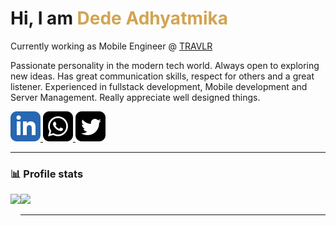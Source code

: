 <h1>Hi, I am <span style="color:rgb(210, 164, 82);">Dede Adhyatmika</span></h1>

<p>Currently working as Mobile Engineer @ <a href="https://www.10travlr.com.au/" target="_blank">TRAVLR</a></p>
<p>Passionate personality in the modern tech world. Always open to exploring new ideas. Has great communication skills, respect for others and a great listener. Experienced in fullstack development, Mobile development and Server Management. Really appreciate well designed things.</p>

<p>
  <a href="https://www.linkedin.com/in/ptdede/" rel="noreferrer" target="_blank" aria-label="linkedin website">
    <img src="./github-assets/linkedin.svg"/>
  </a>

  <a href="tel:+6282111112365" rel="noreferrer" target="_blank" aria-label="call dede">
    <img src="./github-assets/whatsapp.svg"/>
  </a>

  <a href="[tel:+6282111112365](https://twitter.com/ptdede)" rel="noreferrer" target="_blank" aria-label="twitter website">
    <img src="./github-assets/twitter.svg"/>
  </a>
</p>

---

### 📊 Profile stats

<img align="left" height="170em" src="https://github-readme-stats.vercel.app/api?username=ptdede&show_icons=true&title_color=fff&icon_color=79ff97&text_color=9f9f9f&bg_color=151515" />

<img height="170em" src="https://github-readme-stats.vercel.app/api/top-langs/?username=ptdede&show_icons=true&title_color=fff&icon_color=79ff97&text_color=9f9f9f&bg_color=151515&layout=compact&langs_count=7" />

---
